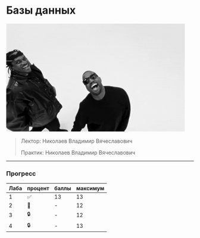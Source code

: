 # Базы данных

![pic](https://github.com/bilyardvmetro/ITMO-System-Application-Software/blob/main/gifs/DBReadme.gif)

> Лектор: Николаев Владимир Вячеславович
>
> Практик: Николаев Владимир Вячеславович


---

### Прогресс
| Лаба | процент | баллы | максимум |
| ---- | ------- | ----- | -------- | 
|   1  |    ✅   |   13   |    13    |
|   2  |    🚧   |   -   |    12    |
|   3  |  :lock: |   -   |    12    |
|   4  |  :lock: |   -   |    13    |

